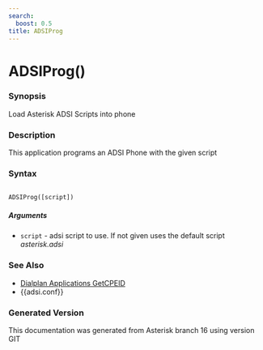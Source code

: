 ```yaml
---
search:
  boost: 0.5
title: ADSIProg
---
```


# ADSIProg()

### Synopsis

Load Asterisk ADSI Scripts into phone

### Description

This application programs an ADSI Phone with the given script<br>


### Syntax


```

ADSIProg([script])
```
##### Arguments


* `script` - adsi script to use. If not given uses the default script *asterisk.adsi*<br>

### See Also

* [Dialplan Applications GetCPEID](/Asterisk_16_Documentation/API_Documentation/Dialplan_Applications/GetCPEID)
* {{adsi.conf}}


### Generated Version

This documentation was generated from Asterisk branch 16 using version GIT 